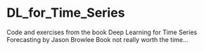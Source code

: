 # DL_for_Time_Series
Code and exercises from the book Deep Learning for Time Series Forecasting by Jason Browlee
Book not really worth the time...
